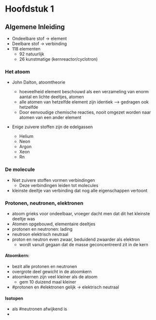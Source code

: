 # Hoofdstuk 1
## Algemene Inleiding

- Ondeelbare stof -> element
- Deelbare stof -> verbinding
- 118 elementen
    - 92 natuurlijk
    - 26 kunstmatige (kernreactor/cyclotron)

### Het atoom
- John Dalton, atoomtheorie
    - hoeveelheid element beschouwd als een verzameling van enorm aantal en lichte deeltjes, atomen
    - alle atomen van hetzelfde element zijn identiek
        --> gedragen ook hetzelfde
    - Door eenvoudige chemische reacties, nooit omgezet worden naar atomen van een ander element

- Enige zuivere stoffen zijn de edelgassen
    - Helium
    - Neon
    - Argon
    - Xeon
    - Rn

### De molecule
- Niet zuivere stoffen vormen verbindingen
    - Deze verbindingen leiden tot molecules
- kleinste deeltje van verbinding dat nog alle eigenschappen vertoont

### Protonen, neutronen, elektronen
- atoom grieks voor ondeelbaar, vroeger dacht men dat dit het kleinste deeltje was
- Atomen opgebouwd, elementaire deeltjes
- protonen en neutronen: lading
- neutroon elektrisch neutraal
- proton en neutron even zwaar, beduidend zwaarder als elektron
    - wordt vanuit gegaan dat de masse geconcentreerd zit in de kern

#### Atoomkern:
- bezit alle protonen en neutronen
- overgrote deel gewicht in de atoomkern
- atoomkernen zijn veel kleiner als de atoom
    - gem 10 duizend maal kleiner
- #protonen en #elektronen gelijk -> elektrisch neutraal

#### Isotopen
- als #neutronen afwijkend is
- 
